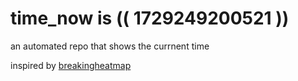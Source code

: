 # time_now is (( 1729249200521 ))

an automated repo that shows the currnent time

inspired by [breakingheatmap](https://github.com/breakingheatmap/breakingheatmap)